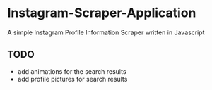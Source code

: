 # Instagram-Scraper-Application
A simple Instagram Profile Information Scraper written in Javascript


## TODO
+ add animations for the search results
+ add profile pictures for search results